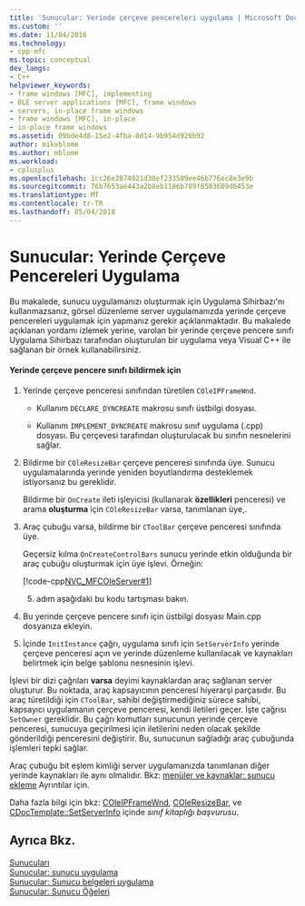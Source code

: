 ```yaml
---
title: 'Sunucular: Yerinde çerçeve pencereleri uygulama | Microsoft Docs'
ms.custom: ''
ms.date: 11/04/2016
ms.technology:
- cpp-mfc
ms.topic: conceptual
dev_langs:
- C++
helpviewer_keywords:
- frame windows [MFC], implementing
- OLE server applications [MFC], frame windows
- servers, in-place frame windows
- frame windows [MFC], in-place
- in-place frame windows
ms.assetid: 09bde4d8-15e2-4fba-8d14-9b954d926b92
author: mikeblome
ms.author: mblome
ms.workload:
- cplusplus
ms.openlocfilehash: 1cc26e2874921d30ef233509ee46b776ec8e3e9b
ms.sourcegitcommit: 76b7653ae443a2b8eb1186b789f8503609d6453e
ms.translationtype: MT
ms.contentlocale: tr-TR
ms.lasthandoff: 05/04/2018
---
```

# <a name="servers-implementing-in-place-frame-windows"></a>Sunucular: Yerinde Çerçeve Pencereleri Uygulama
Bu makalede, sunucu uygulamanızı oluşturmak için Uygulama Sihirbazı'nı kullanmazsanız, görsel düzenleme server uygulamanızda yerinde çerçeve pencereleri uygulamak için yapmanız gerekir açıklanmaktadır. Bu makalede açıklanan yordamı izlemek yerine, varolan bir yerinde çerçeve pencere sınıfı Uygulama Sihirbazı tarafından oluşturulan bir uygulama veya Visual C++ ile sağlanan bir örnek kullanabilirsiniz.  
  
#### <a name="to-declare-an-in-place-frame-window-class"></a>Yerinde çerçeve pencere sınıfı bildirmek için  
  
1.  Yerinde çerçeve penceresi sınıfından türetilen `COleIPFrameWnd`.  
  
    -   Kullanım `DECLARE_DYNCREATE` makrosu sınıfı üstbilgi dosyası.  
  
    -   Kullanım `IMPLEMENT_DYNCREATE` makrosu sınıf uygulama (.cpp) dosyası. Bu çerçevesi tarafından oluşturulacak bu sınıfın nesnelerini sağlar.  
  
2.  Bildirme bir `COleResizeBar` çerçeve penceresi sınıfında üye. Sunucu uygulamalarında yerinde yeniden boyutlandırma desteklemek istiyorsanız bu gereklidir.  
  
     Bildirme bir `OnCreate` ileti işleyicisi (kullanarak **özellikleri** penceresi) ve arama **oluşturma** için `COleResizeBar` varsa, tanımlanan üye,.  
  
3.  Araç çubuğu varsa, bildirme bir `CToolBar` çerçeve penceresi sınıfında üye.  
  
     Geçersiz kılma `OnCreateControlBars` sunucu yerinde etkin olduğunda bir araç çubuğu oluşturmak için üye işlevi. Örneğin:  
  
     [!code-cpp[NVC_MFCOleServer#1](../mfc/codesnippet/cpp/servers-implementing-in-place-frame-windows_1.cpp)]  
  
     5. adım aşağıdaki bu kodu tartışması bakın.  
  
4.  Bu yerinde çerçeve pencere sınıfı için üstbilgi dosyası Main.cpp dosyanıza ekleyin.  
  
5.  İçinde `InitInstance` çağrı, uygulama sınıfı için `SetServerInfo` yerinde çerçeve penceresi açın ve yerinde düzenleme kullanılacak ve kaynakları belirtmek için belge şablonu nesnesinin işlevi.  
  
 İşlevi bir dizi çağrıları **varsa** deyimi kaynaklardan araç sağlanan server oluşturur. Bu noktada, araç kapsayıcının penceresi hiyerarşi parçasıdır. Bu araç türetildiği için `CToolBar`, sahibi değiştirmediğiniz sürece sahibi, kapsayıcı uygulamanın çerçeve penceresi, kendi iletileri geçer. İşte çağrısı `SetOwner` gereklidir. Bu çağrı komutları sunucunun yerinde çerçeve penceresi, sunucuya geçirilmesi için iletilerini neden olacak şekilde gönderildiği penceresini değiştirir. Bu, sunucunun sağladığı araç çubuğunda işlemleri tepki sağlar.  
  
 Araç çubuğu bit eşlem kimliği server uygulamanızda tanımlanan diğer yerinde kaynakları ile aynı olmalıdır. Bkz: [menüler ve kaynaklar: sunucu ekleme](../mfc/menus-and-resources-server-additions.md) Ayrıntılar için.  
  
 Daha fazla bilgi için bkz: [COleIPFrameWnd](../mfc/reference/coleipframewnd-class.md), [COleResizeBar](../mfc/reference/coleresizebar-class.md), ve [CDocTemplate::SetServerInfo](../mfc/reference/cdoctemplate-class.md#setserverinfo) içinde *sınıf kitaplığı başvurusu*.  
  
## <a name="see-also"></a>Ayrıca Bkz.  
 [Sunucuları](../mfc/servers.md)   
 [Sunucular: sunucu uygulama](../mfc/servers-implementing-a-server.md)   
 [Sunucular: Sunucu belgeleri uygulama](../mfc/servers-implementing-server-documents.md)   
 [Sunucular: Sunucu Öğeleri](../mfc/servers-server-items.md)

